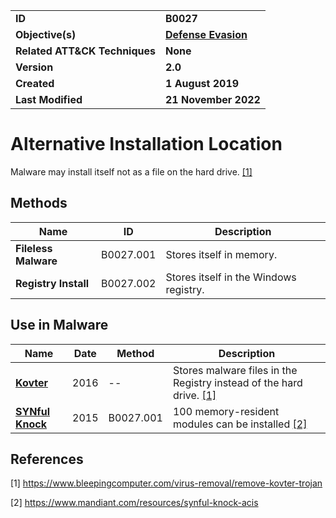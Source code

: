 <table>
<tr>
<td><b>ID</b></td>
<td><b>B0027</b></td>
</tr>
<tr>
<td><b>Objective(s)</b></td>
<td><b><a href="../defense-evasion">Defense Evasion</a></b></td>
</tr>
<tr>
<td><b>Related ATT&CK Techniques</b></td>
<td><b>None</b></td>
</tr>
<tr>
<td><b>Version</b></td>
<td><b>2.0</b></td>
</tr>
<tr>
<td><b>Created</b></td>
<td><b>1 August 2019</b></td>
</tr>
<tr>
<td><b>Last Modified</b></td>
<td><b>21 November 2022</b></td>
</tr>
</table>


# Alternative Installation Location

Malware may install itself not as a file on the hard drive. [[1]](#1)

## Methods
 
|Name|ID|Description|
|---|---|---|
|**Fileless Malware**|B0027.001|Stores itself in memory.|
|**Registry Install**|B0027.002|Stores itself in the Windows registry.|

## Use in Malware

|Name|Date|Method|Description|
|---|---|---|---|
|[**Kovter**](../xample-malware/kovter.md)|2016|--|Stores malware files in the Registry instead of the hard drive. [[1]](#1)|
|[**SYNful Knock**](../xample-malware/synful-knock.md)|2015|B0027.001|100 memory-resident modules can be installed  [[2]](#2)|

## References

<a name="1">[1]</a> https://www.bleepingcomputer.com/virus-removal/remove-kovter-trojan

<a name="2">[2]</a> https://www.mandiant.com/resources/synful-knock-acis
